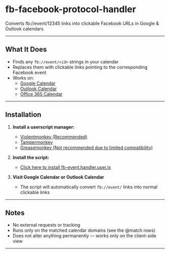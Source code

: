 # fb-facebook-protocol-handler
Converts fb://event/12345 links into clickable Facebook URLs in Google &amp; Outlook calendars


---

## What It Does

- Finds any `fb://event/<id>` strings in your calendar
- Replaces them with clickable links pointing to the corresponding Facebook event
- Works on:
  - [Google Calendar](https://calendar.google.com)
  - [Outlook Calendar](https://outlook.live.com)  
  - [Office 365 Calendar](https://outlook.office.com)

---

## Installation

1. **Install a userscript manager:**
   - [Violentmonkey (Recommended)](https://violentmonkey.github.io/)
   - [Tampermonkey](https://www.tampermonkey.net/)
   - [Greasemonkey (Not recommended due to limited compatibility)](https://addons.mozilla.org/en-US/firefox/addon/greasemonkey/)

2. **Install the script:**
   - [Click here to install fb-event.handler.user.js](https://github.com/allanlaal/fb-facebook-protocol-handler/raw/refs/heads/master/fb-event.handler.user.js)  
    

3. **Visit Google Calendar or Outlook Calendar**
   - The script will automatically convert `fb://event/` links into normal clickable links

---

## Notes

- No external requests or tracking
- Runs only on the matched calendar domains (see the @match rows)
- Does not alter anything permanently — works only on the client-side view

---

